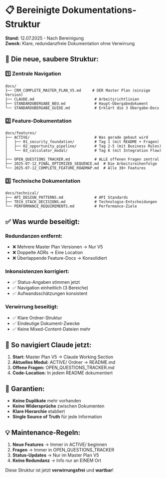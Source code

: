 # 📋 Bereinigte Dokumentations-Struktur

**Stand:** 12.07.2025 - Nach Bereinigung  
**Zweck:** Klare, redundanzfreie Dokumentation ohne Verwirrung

## 🎯 Die neue, saubere Struktur:

### 1️⃣ **Zentrale Navigation**
```
docs/
├── CRM_COMPLETE_MASTER_PLAN_V5.md     # DER Master Plan (einzige Version)
├── CLAUDE.md                           # Arbeitsrichtlinien
├── STANDARDUBERGABE_NEU.md             # Haupt-Übergabedokument
└── STANDARDUBERGABE_GUIDE.md           # Erklärt die 3 Übergabe-Docs
```

### 2️⃣ **Feature-Dokumentation**
```
docs/features/
├── ACTIVE/                             # Was gerade gebaut wird
│   ├── 01_security_foundation/         # Tag 1 (mit README + Fragen)
│   ├── 02_opportunity_pipeline/        # Tag 2-5 (mit Business Rules)
│   └── 03_calculator_modal/            # Tag 6 (mit Integration Flow)
│
├── OPEN_QUESTIONS_TRACKER.md           # ALLE offenen Fragen zentral
├── 2025-07-12_FINAL_OPTIMIZED_SEQUENCE.md  # Die Arbeitsreihenfolge
└── 2025-07-12_COMPLETE_FEATURE_ROADMAP.md  # Alle 30+ Features
```

### 3️⃣ **Technische Dokumentation**
```
docs/technical/
├── API_DESIGN_PATTERNS.md              # API Standards
├── TECH_STACK_DECISIONS.md             # Technologie-Entscheidungen
└── PERFORMANCE_REQUIREMENTS.md         # Performance-Ziele
```

## ✅ Was wurde beseitigt:

### Redundanzen entfernt:
- ❌ Mehrere Master Plan Versionen → Nur V5
- ❌ Doppelte ADRs → Eine Location
- ❌ Überlappende Feature-Docs → Konsolidiert

### Inkonsistenzen korrigiert:
- ✅ Status-Angaben stimmen jetzt
- ✅ Navigation einheitlich (3 Bereiche)
- ✅ Aufwandsschätzungen konsistent

### Verwirrung beseitigt:
- ✅ Klare Ordner-Struktur
- ✅ Eindeutige Dokument-Zwecke
- ✅ Keine Mixed-Content-Dateien mehr

## 🚀 So navigiert Claude jetzt:

1. **Start:** Master Plan V5 → Claude Working Section
2. **Aktuelles Modul:** ACTIVE/ Ordner → README.md
3. **Offene Fragen:** OPEN_QUESTIONS_TRACKER.md
4. **Code-Location:** In jedem README dokumentiert

## 🎯 Garantien:

- **Keine Duplikate** mehr vorhanden
- **Keine Widersprüche** zwischen Dokumenten
- **Klare Hierarchie** etabliert
- **Single Source of Truth** für jede Information

## 💡 Maintenance-Regeln:

1. **Neue Features** → Immer in ACTIVE/ beginnen
2. **Fragen** → Immer in OPEN_QUESTIONS_TRACKER
3. **Status-Updates** → Nur im Master Plan V5
4. **Keine Redundanz** → Info nur an EINEM Ort

Diese Struktur ist jetzt **verwirrungsfrei** und **wartbar**!